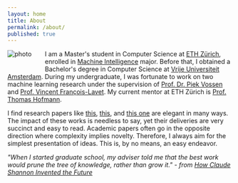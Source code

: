 ```yaml
---
layout: home
title: About
permalink: /about/
published: true
---
```


<img src="../assets/images/face.jpg" alt="photo" style="float: left; max-width:120px; padding-right: 30px; padding-bottom: 20px"/>

I am a Master's student in Computer Science at [ETH Zürich](https://ethz.ch/en.html), enrolled in [Machine Intelligence](https://inf.ethz.ch/studies/master/master-cs-2020.html) major. Before that, I obtained a Bachelor's degree in Computer Science at [Vrije Universiteit Amsterdam](https://vu.nl/en). During my undergraduate, I was fortunate to work on two machine learning research under the supervision of [Prof. Dr. Piek Vossen](https://vossen.info/) and [Prof. Vincent François-Lavet](http://vincent.francois-l.be/). My current mentor at ETH Zürich is [Prof. Thomas Hofmann](http://www.da.inf.ethz.ch/people/ThomasHofmann).

I find research papers like [this](https://www.jmlr.org/papers/volume3/bengio03a/bengio03a.pdf), [this](https://arxiv.org/pdf/1312.6199.pdf), and [this one](https://arxiv.org/pdf/2111.00876.pdf) are elegant in many ways. The impact of these works is needless to say, yet their deliveries are very succinct and easy to read. Academic papers often go in the opposite direction where complexity implies novelty. Therefore, I always aim for the simplest presentation of ideas. This is, by no means, an easy endeavor.

*"When I started graduate school, my adviser told me that the best work would prune the tree of knowledge, rather than grow it." - from [How Claude Shannon Invented the Future](https://www.quantamagazine.org/how-claude-shannons-information-theory-invented-the-future-20201222/#comments)*